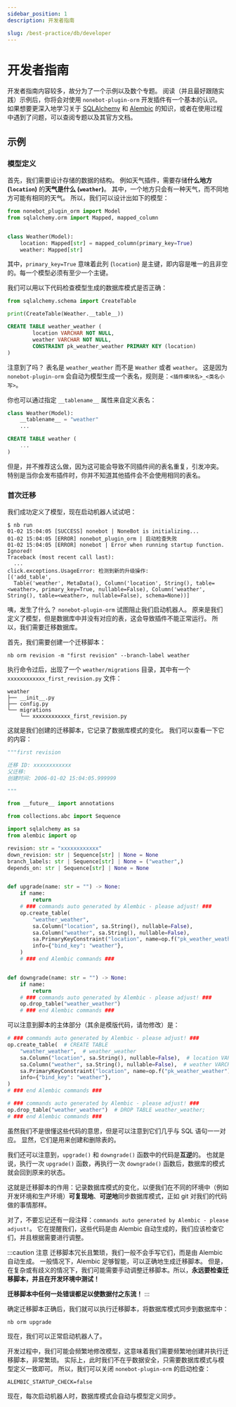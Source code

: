 ```yaml
---
sidebar_position: 1
description: 开发者指南

slug: /best-practice/db/developer
---
```


# 开发者指南

开发者指南内容较多，故分为了一个示例以及数个专题。
阅读（并且最好跟随实践）示例后，你将会对使用 `nonebot-plugin-orm` 开发插件有一个基本的认识。
如果想要更深入地学习关于 [SQLAlchemy](https://www.sqlalchemy.org/) 和 [Alembic](https://alembic.sqlalchemy.org/) 的知识，或者在使用过程中遇到了问题，可以查阅专题以及其官方文档。

## 示例

### 模型定义

首先，我们需要设计存储的数据的结构。
例如天气插件，需要存储**什么地方 (`location`)** 的**天气是什么 (`weather`)**。
其中，一个地方只会有一种天气，而不同地方可能有相同的天气。
所以，我们可以设计出如下的模型：

```python title=weather/__init__.py
from nonebot_plugin_orm import Model
from sqlalchemy.orm import Mapped, mapped_column


class Weather(Model):
    location: Mapped[str] = mapped_column(primary_key=True)
    weather: Mapped[str]
```

其中，`primary_key=True` 意味着此列 (`location`) 是主键，即内容是唯一的且非空的。每一个模型必须有至少一个主键。

我们可以用以下代码检查模型生成的数据库模式是否正确：

```python
from sqlalchemy.schema import CreateTable

print(CreateTable(Weather.__table__))
```

```sql
CREATE TABLE weather_weather (
        location VARCHAR NOT NULL,
        weather VARCHAR NOT NULL,
        CONSTRAINT pk_weather_weather PRIMARY KEY (location)
)
```

注意到了吗？
表名是 `weather_weather` 而不是 `Weather` 或者 `weather`。
这是因为 `nonebot-plugin-orm` 会自动为模型生成一个表名，规则是：`<插件模块名>_<类名小写>`。

你也可以通过指定 `__tablename__` 属性来自定义表名：

```python {2}
class Weather(Model):
    __tablename__ = "weather"
    ...
```

```sql {1}
CREATE TABLE weather (
    ...
)
```

但是，并不推荐这么做，因为这可能会导致不同插件间的表名重复，引发冲突。
特别是当你会发布插件时，你并不知道其他插件会不会使用相同的表名。

### 首次迁移

我们成功定义了模型，现在启动机器人试试吧：

```shell
$ nb run
01-02 15:04:05 [SUCCESS] nonebot | NoneBot is initializing...
01-02 15:04:05 [ERROR] nonebot_plugin_orm | 启动检查失败
01-02 15:04:05 [ERROR] nonebot | Error when running startup function. Ignored!
Traceback (most recent call last):
  ...
click.exceptions.UsageError: 检测到新的升级操作:
[('add_table',
  Table('weather', MetaData(), Column('location', String(), table=<weather>, primary_key=True, nullable=False), Column('weather', String(), table=<weather>, nullable=False), schema=None))]
```

咦，发生了什么？
`nonebot-plugin-orm` 试图阻止我们启动机器人。
原来是我们定义了模型，但是数据库中并没有对应的表，这会导致插件不能正常运行。
所以，我们需要迁移数据库。

首先，我们需要创建一个迁移脚本：


```shell
nb orm revision -m "first revision" --branch-label weather
```

执行命令过后，出现了一个 `weather/migrations` 目录，其中有一个 `xxxxxxxxxxxx_first_revision.py` 文件：

```shell {4,5}
weather
├── __init__.py
├── config.py
└── migrations
    └── xxxxxxxxxxxx_first_revision.py
```

这就是我们创建的迁移脚本，它记录了数据库模式的变化。
我们可以查看一下它的内容：

```python {25-33,39-41} showLineNumbers
"""first revision

迁移 ID: xxxxxxxxxxxx
父迁移:
创建时间: 2006-01-02 15:04:05.999999

"""

from __future__ import annotations

from collections.abc import Sequence

import sqlalchemy as sa
from alembic import op

revision: str = "xxxxxxxxxxxx"
down_revision: str | Sequence[str] | None = None
branch_labels: str | Sequence[str] | None = ("weather",)
depends_on: str | Sequence[str] | None = None


def upgrade(name: str = "") -> None:
    if name:
        return
    # ### commands auto generated by Alembic - please adjust! ###
    op.create_table(
        "weather_weather",
        sa.Column("location", sa.String(), nullable=False),
        sa.Column("weather", sa.String(), nullable=False),
        sa.PrimaryKeyConstraint("location", name=op.f("pk_weather_weather")),
        info={"bind_key": "weather"},
    )
    # ### end Alembic commands ###


def downgrade(name: str = "") -> None:
    if name:
        return
    # ### commands auto generated by Alembic - please adjust! ###
    op.drop_table("weather_weather")
    # ### end Alembic commands ###
```

可以注意到脚本的主体部分（其余是模版代码，请勿修改）是：

```python
# ### commands auto generated by Alembic - please adjust! ###
op.create_table(  # CREATE TABLE
    "weather_weather",  # weather_weather
    sa.Column("location", sa.String(), nullable=False),  # location VARCHAR NOT NULL,
    sa.Column("weather", sa.String(), nullable=False),  # weather VARCHAR NOT NULL,
    sa.PrimaryKeyConstraint("location", name=op.f("pk_weather_weather")),  # CONSTRAINT pk_weather_weather PRIMARY KEY (location)
    info={"bind_key": "weather"},
)
# ### end Alembic commands ###
```

```python
# ### commands auto generated by Alembic - please adjust! ###
op.drop_table("weather_weather")  # DROP TABLE weather_weather;
# ### end Alembic commands ###
```

虽然我们不是很懂这些代码的意思，但是可以注意到它们几乎与 SQL 语句一一对应。
显然，它们是用来创建和删除表的。

我们还可以注意到，`upgrade()` 和 `downgrade()` 函数中的代码是**互逆**的。
也就是说，执行一次 `upgrade()` 函数，再执行一次 `downgrade()` 函数后，数据库的模式就会回到原来的状态。

这就是迁移脚本的作用：记录数据库模式的变化，以便我们在不同的环境中（例如开发环境和生产环境）**可复现地**、**可逆地**同步数据库模式，正如 git 对我们的代码做的事情那样。

对了，不要忘记还有一段注释：`commands auto generated by Alembic - please adjust!`。
它在提醒我们，这些代码是由 Alembic 自动生成的，我们应该检查它们，并且根据需要进行调整。

:::caution 注意
迁移脚本冗长且繁琐，我们一般不会手写它们，而是由 Alembic 自动生成。
一般情况下，Alembic 足够智能，可以正确地生成迁移脚本。
但是，在复杂或有歧义的情况下，我们可能需要手动调整迁移脚本。所以，**永远要检查迁移脚本，并且在开发环境中测试！**

**迁移脚本中任何一处错误都足以使数据付之东流！**
:::

确定迁移脚本正确后，我们就可以执行迁移脚本，将数据库模式同步到数据库中：

```shell
nb orm upgrade
```

现在，我们可以正常启动机器人了。

开发过程中，我们可能会频繁地修改模型，这意味着我们需要频繁地创建并执行迁移脚本，非常繁琐。
实际上，此时我们不在乎数据安全，只需要数据库模式与模型定义一致即可。
所以，我们可以关闭 `nonebot-plugin-orm` 的启动检查：

```shell title=.env.dev
ALEMBIC_STARTUP_CHECK=false
```

现在，每次启动机器人时，数据库模式会自动与模型定义同步。

